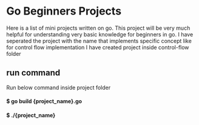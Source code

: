 # Go Beginners Projects
Here is a list of mini projects written on go. This project will be very much helpful for understanding very basic knowledge for beginners in go. I have seperated the project with the name that implements specific concept like for control flow implementation I have created project inside control-flow folder

## run command
Run below command inside project folder

#### $ go build {project_name}.go

#### $ ./{project_name}
